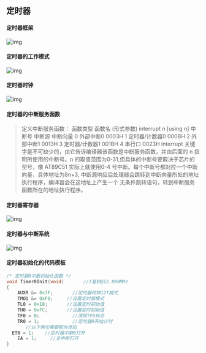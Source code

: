 ## 定时器

#### 定时器框架
![img](https://img2023.cnblogs.com/blog/3583913/202502/3583913-20250225223603604-1758140255.png)

#### 定时器的工作模式
![img](https://img2023.cnblogs.com/blog/3583913/202502/3583913-20250225225737464-1517119091.png)

#### 定时器时钟
![img](https://img2023.cnblogs.com/blog/3583913/202502/3583913-20250225225704522-1463791542.png)

#### 定时器的中断服务函数
>定义中断服务函数：
 函数类型 函数名 (形式参数) interrupt n [using n]
中断号    中断源         中断向量
  0     外部中断0           0003H
  1     定时器/计数器0      000BH
  2     外部中断1           0013H
  3     定时器/计数器1      001BH
  4     串行口              0023H
interrupt 关键字是不可缺少的，由它告诉编译器该函数是中断服务函数，并由后面的
n 指明所使用的中断号。n 的取值范围为0-31,但具体的中断号要取决于芯片的型号，像
AT89C51 实际上就使用0-4 号中断。每个中断号都对应一个中断向量，具体地址为8n+3,
中断源响应后处理器会跳转到中断向量所处的地址执行程序，编译器会在这地址上产生一个
无条件跳转语句，转到中断服务函数所在的地址执行程序。

#### 定时器寄存器
![img](https://img2023.cnblogs.com/blog/3583913/202502/3583913-20250225230038582-1664122492.png)

#### 定时器与中断系统
![img](https://img2023.cnblogs.com/blog/3583913/202502/3583913-20250225230353032-1478307916.png)

#### 定时器初始化的代码模板
```cpp
/* 定时器0中断初始化函数 */
void Timer0Init(void)		//1毫秒@12.000MHz
{
	AUXR &= 0x7F;		//定时器时钟12T模式
	TMOD &= 0xF0;	  //设置定时器模式
	TL0 = 0x18;		  //设置定时初始值
	TH0 = 0xFC;		  //设置定时初始值
	TF0 = 0;		    //清除TF0标志
	TR0 = 1;		    //定时器0开始计时
       //以下两句需要额外添加
  ET0 = 1;    //定时器中断0打开
	EA = 1;     //总中断打开
}
```